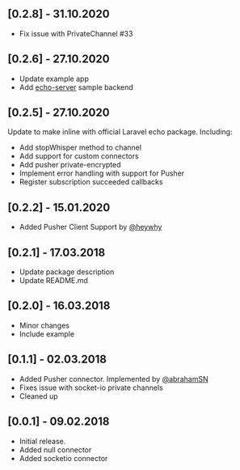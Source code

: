 ## [0.2.8] - 31.10.2020

- Fix issue with PrivateChannel #33

## [0.2.6] - 27.10.2020

- Update example app
- Add [echo-server](https://github.com/kakajansh/echo-server) sample backend

## [0.2.5] - 27.10.2020

Update to make inline with official Laravel echo package. Including:

- Add stopWhisper method to channel
- Add support for custom connectors
- Add pusher private-encrypted
- Implement error handling with support for Pusher
- Register subscription succeeded callbacks

## [0.2.2] - 15.01.2020

- Added Pusher Client Support by [@heywhy](http://github.com/heywhy/)

## [0.2.1] - 17.03.2018

- Update package description
- Update README.md

## [0.2.0] - 16.03.2018

- Minor changes
- Include example

## [0.1.1] - 02.03.2018

- Added Pusher connector. Implemented by [@abrahamSN](https://github.com/abrahamSN)
- Fixes issue with socket-io private channels
- Cleaned up

## [0.0.1] - 09.02.2018

- Initial release.
- Added null connector
- Added socketio connector
